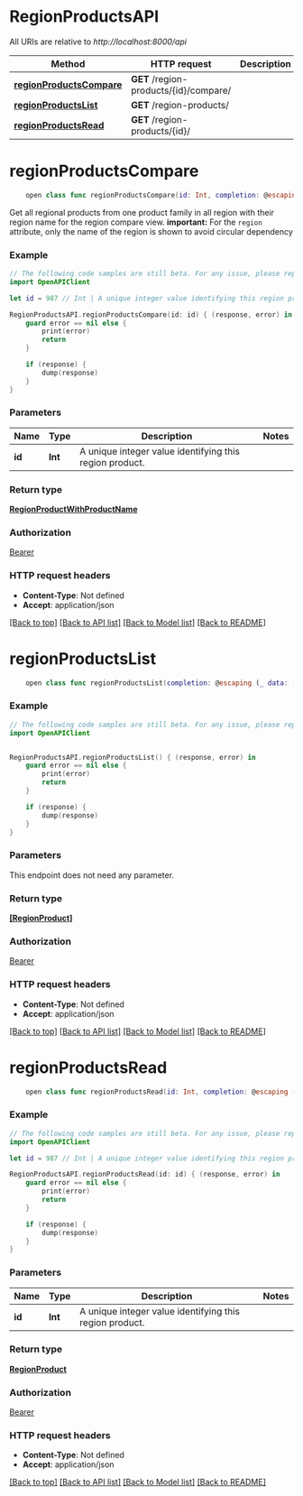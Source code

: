 # RegionProductsAPI

All URIs are relative to *http://localhost:8000/api*

Method | HTTP request | Description
------------- | ------------- | -------------
[**regionProductsCompare**](RegionProductsAPI.md#regionproductscompare) | **GET** /region-products/{id}/compare/ | 
[**regionProductsList**](RegionProductsAPI.md#regionproductslist) | **GET** /region-products/ | 
[**regionProductsRead**](RegionProductsAPI.md#regionproductsread) | **GET** /region-products/{id}/ | 


# **regionProductsCompare**
```swift
    open class func regionProductsCompare(id: Int, completion: @escaping (_ data: RegionProductWithProductName?, _ error: Error?) -> Void)
```



Get all regional products from one product family in all region with their region name for the region compare view. **important:** For the `region` attribute, only the name of the region is shown to avoid circular dependency

### Example 
```swift
// The following code samples are still beta. For any issue, please report via http://github.com/OpenAPITools/openapi-generator/issues/new
import OpenAPIClient

let id = 987 // Int | A unique integer value identifying this region product.

RegionProductsAPI.regionProductsCompare(id: id) { (response, error) in
    guard error == nil else {
        print(error)
        return
    }

    if (response) {
        dump(response)
    }
}
```

### Parameters

Name | Type | Description  | Notes
------------- | ------------- | ------------- | -------------
 **id** | **Int** | A unique integer value identifying this region product. | 

### Return type

[**RegionProductWithProductName**](RegionProductWithProductName.md)

### Authorization

[Bearer](../README.md#Bearer)

### HTTP request headers

 - **Content-Type**: Not defined
 - **Accept**: application/json

[[Back to top]](#) [[Back to API list]](../README.md#documentation-for-api-endpoints) [[Back to Model list]](../README.md#documentation-for-models) [[Back to README]](../README.md)

# **regionProductsList**
```swift
    open class func regionProductsList(completion: @escaping (_ data: [RegionProduct]?, _ error: Error?) -> Void)
```



### Example 
```swift
// The following code samples are still beta. For any issue, please report via http://github.com/OpenAPITools/openapi-generator/issues/new
import OpenAPIClient


RegionProductsAPI.regionProductsList() { (response, error) in
    guard error == nil else {
        print(error)
        return
    }

    if (response) {
        dump(response)
    }
}
```

### Parameters
This endpoint does not need any parameter.

### Return type

[**[RegionProduct]**](RegionProduct.md)

### Authorization

[Bearer](../README.md#Bearer)

### HTTP request headers

 - **Content-Type**: Not defined
 - **Accept**: application/json

[[Back to top]](#) [[Back to API list]](../README.md#documentation-for-api-endpoints) [[Back to Model list]](../README.md#documentation-for-models) [[Back to README]](../README.md)

# **regionProductsRead**
```swift
    open class func regionProductsRead(id: Int, completion: @escaping (_ data: RegionProduct?, _ error: Error?) -> Void)
```



### Example 
```swift
// The following code samples are still beta. For any issue, please report via http://github.com/OpenAPITools/openapi-generator/issues/new
import OpenAPIClient

let id = 987 // Int | A unique integer value identifying this region product.

RegionProductsAPI.regionProductsRead(id: id) { (response, error) in
    guard error == nil else {
        print(error)
        return
    }

    if (response) {
        dump(response)
    }
}
```

### Parameters

Name | Type | Description  | Notes
------------- | ------------- | ------------- | -------------
 **id** | **Int** | A unique integer value identifying this region product. | 

### Return type

[**RegionProduct**](RegionProduct.md)

### Authorization

[Bearer](../README.md#Bearer)

### HTTP request headers

 - **Content-Type**: Not defined
 - **Accept**: application/json

[[Back to top]](#) [[Back to API list]](../README.md#documentation-for-api-endpoints) [[Back to Model list]](../README.md#documentation-for-models) [[Back to README]](../README.md)

